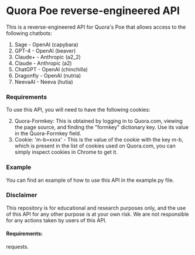 # Quora Poe reverse-engineered API
This is a reverse-engineered API for Quora's Poe that allows access to the following chatbots:

1. Sage - OpenAI (capybara)
2. GPT-4 - OpenAI (beaver)
3. Claude+ - Anthropic (a2_2)
4. Claude - Anthropic (a2)
5. ChatGPT - OpenAI (chinchilla)
6. Dragonfly - OpenAI (nutria)
7. NeevaAI - Neeva (hutia)
### Requirements
To use this API, you will need to have the following cookies:

2. Quora-Formkey: This is obtained by logging in to Quora.com, viewing the page source, and finding the "formkey" dictionary key. Use its value in the Quora-Formkey field.
3. Cookie: 'm-b=xxxx' - This is the value of the cookie with the key m-b, which is present in the list of cookies used on Quora.com, you can simply inspect cookies in Chrome to get it.

### Example
You can find an example of how to use this API in the example.py file.

### Disclaimer
This repository is for educational and research purposes only, and the use of this API for any other purpose is at your own risk. We are not responsible for any actions taken by users of this API.

#### Requirements: 
requests. 

